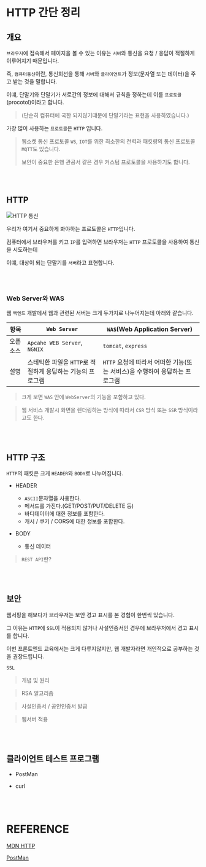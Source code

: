 # HTTP 간단 정리


## 개요

`브라우저`에 접속해서 페이지을 볼 수 있는 이유는 `서버`와 통신을 요청 / 응답이 적절하게 이루어지기 때문입니다.

즉, `컴퓨터통신`이란, 통신회선을 통해 `서버`와 `클라이언트`가 정보(문자열 또는 데이터)을 주고 받는 것을 말합니다.

이떄, 단말기와 단말기가 서로간의 정보에 대해서 규칙을 정하는데 이를 `프로토콜`(procotol)이라고 합니다.

> (단순히 컴퓨터에 국한 되지않기떄문에 단말기라는 표현을 사용하였습니다.)

가장 많이 사용하는 `프로토콜`은 `HTTP` 입니다.

> 웹소켓 통신 프로토콜 `WS`, `IOT`를 위한 최소한의 전력과 패킷량의 통신 프로토콜 `MQTT`도 있습니다.
>
> 보안이 중요한 은행 관공서 같은 경우 커스텀 프로토콜을 사용하기도 합니다.


<br/><br/>


## HTTP

![HTTP 통신](https://img1.daumcdn.net/thumb/R1280x0/?scode=mtistory2&fname=https%3A%2F%2Fblog.kakaocdn.net%2Fdn%2FdESwmr%2FbtrwmalkwIX%2FJOzV0iVcEfzFZ9jCmmE6m0%2Fimg.png)

우리가 여기서 중요하게 봐야하는 프로토콜은 `HTTP`입니다.

컴퓨터에서 브라우저를 키고 `IP`를 입력하면 브라우저는 `HTTP` 프로토콜을 사용하여 통신을 시도하는데

이떄, 대상이 되는 단말기를 `서버`라고 표현합니다.

<br/><br/>

### Web Server와 WAS

웹 `백엔드` 개발에서 웹과 관련된 서버는 크게 두가지로 나누어지는데 아래와 같습니다.

|항목|`Web Server`| `WAS`(Web Application Server)|
|--|----|----|
|오픈소스|`Apcahe WEB Server`, `NGNIX`|`tomcat`, `express`|
|설명|스테틱한 파일을 `HTTP`로 적절하게 응답하는 기능의 프로그램|`HTTP` 요청에 따라서 어떠한 기능(또는 서비스)을 수행하여 응답하는 프로그램|

> 크게 보면 `WAS` 안에 `WebServer`의 기능을 포함하고 있다.

> 웹 서비스 개발시 화면을 렌더링하는 방식에 따라서 `CSR` 방식 또는 `SSR` 방식이라고도 한다.

<br/><br/>

## HTTP 구조

`HTTP`의 패킷은 크게 `HEADER`와 `BODY`로 나누어집니다.

- HEADER
  - `ASCII`문자열을 사용한다.
  - 메서드를 가진다.(GET/POST/PUT/DELETE 등)
  - 바디데이터에 대한 정보를 포함한다.
  - 캐시 / 쿠키 / CORS에 대한 정보를 포함한다.

- BODY
  - 통신 데이터

> `REST API`란?

<br/><br/>

## 보안
웹서핑을 해보다가 브라우저는 보안 경고 표시를 본 경험이 한번씩 있습니다.

그 이유는 `HTTP`에 `SSL`이 적용되지 않거나 사설인증서인 경우에 브라우저에서 경고 표시를 합니다.

이번 프론트엔드 교육에서는 크게 다루지않지만, 웹 개발자라면 개인적으로 공부하는 것을 권장드립니다.

 `SSL`
 > 개념 및 원리

 > RSA 알고리즘

 > 사설인증서 / 공인인증서 발급 

 > 웹서버 적용

 <br/><br/>


## 클라이언트 테스트 프로그램

- PostMan

- curl

<br/><br/>

# REFERENCE

[MDN HTTP](https://developer.mozilla.org/ko/docs/Web/HTTP)

[PostMan](https://www.postman.com/)
